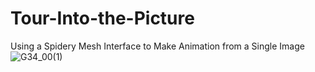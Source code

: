 # Tour-Into-the-Picture
Using a Spidery Mesh Interface to Make Animation from a Single Image
![G34_00(1)](https://github.com/user-attachments/assets/7fa75dc9-0977-48a7-9cbd-509700948e74)
